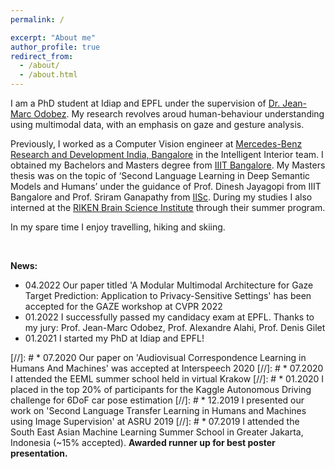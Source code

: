 ```yaml
---
permalink: /

excerpt: "About me"
author_profile: true
redirect_from: 
  - /about/
  - /about.html
---
```


I am a PhD student at Idiap and EPFL under the supervision of [Dr. Jean-Marc Odobez](https://www.idiap.ch/en/scientific-research/perception-and-activity-understanding). My research revolves aroud human-behaviour understanding using multimodal data, with an emphasis on gaze and gesture analysis.

Previously, I worked as a Computer Vision engineer at [Mercedes-Benz Research and Development India, Bangalore](https://www.mbrdi.co.in/) in the Intelligent Interior team. I obtained my Bachelors and Masters degree from [IIIT Bangalore](https://www.iiitb.ac.in/). My Masters thesis was on the topic of ‘Second Language Learning in Deep Semantic Models and Humans’ under the guidance of Prof. Dinesh Jayagopi from IIIT Bangalore and Prof. Sriram Ganapathy from [IISc](https://iisc.ac.in/). During my studies I also interned at the [RIKEN Brain Science Institute](https://cbs.riken.jp/en/) through their summer program.  

In my spare time I enjoy travelling, hiking and skiing.

<br/>

**News:**
* 04.2022 Our paper titled 'A Modular Multimodal Architecture for Gaze Target Prediction: Application to Privacy-Sensitive Settings' has been accepted for the GAZE workshop at CVPR 2022
* 01.2022 I successfully passed my candidacy exam at EPFL. Thanks to my jury: Prof. Jean-Marc Odobez, Prof. Alexandre Alahi, Prof. Denis Gilet 
* 01.2021 I started my PhD at Idiap and EPFL!


<!-- * 11.2020 Our paper on 'End-to-End Differentiable 6DoF Object Pose Estimation with Local and Global Constraints' was accepted at the DiffCVGP workshop at NeurIPS 2020 -->

[//]: # * 07.2020 Our paper on 'Audiovisual Correspondence Learning in Humans And Machines' was accepted at Interspeech 2020
[//]: # * 07.2020 I attended the EEML summer school held in virtual Krakow
[//]: # * 01.2020 I placed in the top 20% of participants for the Kaggle Autonomous Driving challenge for 6DoF car pose estimation
[//]: # * 12.2019 I presented our work on 'Second Language Transfer Learning in Humans and Machines using Image Supervision' at ASRU 2019
[//]: # * 07.2019 I attended the South East Asian Machine Learning Summer School in Greater Jakarta, Indonesia (~15% accepted). __Awarded runner up for best poster presentation.__
